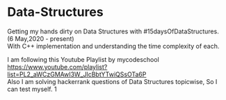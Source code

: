 # Data-Structures
Getting my hands dirty on Data Structures with #15daysOfDataStructures. (6 May,2020 - present) <br>
With C++ implementation and understanding the time complexity of each.

I am following this Youtube Playlist by mycodeschool <br>  https://www.youtube.com/playlist?list=PL2_aWCzGMAwI3W_JlcBbtYTwiQSsOTa6P
<br> Also I am solving hackerrank questions of Data Structures topicwise, So I can test myself. 1
